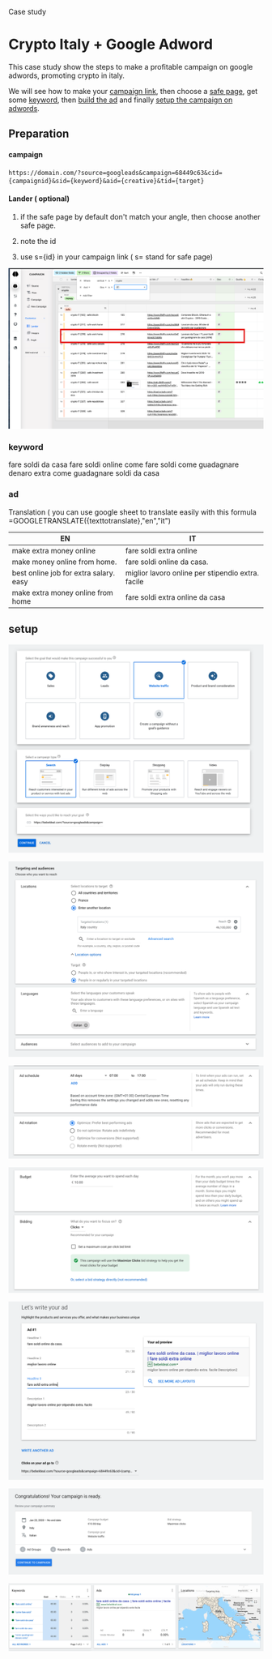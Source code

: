  Case study

# Crypto Italy + Google Adword

This case study show the steps to make a profitable campaign on google adwords, promoting crypto in italy. 

We will see how to make your [campaign link](#campaign), then choose a [safe page](lander), get some [keyword](#keyword),  then [build the ad](#ad) and finally [setup the campaign on adwords](#setup).

## Preparation

#### campaign

```
https://domain.com/?source=googleads&campaign=68449c63&cid={campaignid}&sid={keyword}&aid={creative}&tid={target}
```

#### Lander ( optional)

1. if the safe page by default don't match your angle, then choose another safe page.

2. note the id

3. use s={id} in your campaign link ( s= stand for safe page)

![](https://raw.githubusercontent.com/blackhatflow/storage/master/2020/01/16-20-53-52-Screen%20Shot%202020-01-16%20at%208.53.04%20PM.png)

### keyword

fare soldi da casa
fare soldi online
come fare soldi
come guadagnare denaro extra
come guadagnare soldi da casa

### ad

Translation ( you can use google sheet to translate easily with this formula =GOOGLETRANSLATE({texttotranslate},"en","it")

| EN                                     | IT                                                |
| -------------------------------------- | ------------------------------------------------- |
| make extra money online                | fare soldi extra online                           |
| make money online from home.           | fare soldi online da casa.                        |
| best online job for extra salary. easy | miglior lavoro online per stipendio extra. facile |
| make extra money online from home      | fare soldi extra online da casa                   |

## setup

![Screen Shot 2020-01-23 at 9.39.43 AM.png](https://raw.githubusercontent.com/blackhatflow/storage/master/2020/01/23-09-40-16-Screen%20Shot%202020-01-23%20at%209.39.43%20AM.png)

![Screen Shot 2020-01-23 at 9.40.42 AM.png](https://raw.githubusercontent.com/blackhatflow/storage/master/2020/01/23-09-42-58-Screen%20Shot%202020-01-23%20at%209.40.42%20AM.png)

![Screen Shot 2020-01-23 at 9.42.12 AM.png](https://raw.githubusercontent.com/blackhatflow/storage/master/2020/01/23-09-42-44-Screen%20Shot%202020-01-23%20at%209.42.12%20AM.png)

![Screen Shot 2020-01-23 at 9.42.19 AM.png](https://raw.githubusercontent.com/blackhatflow/storage/master/2020/01/23-09-42-40-Screen%20Shot%202020-01-23%20at%209.42.19%20AM.png)

![Screen Shot 2020-01-23 at 9.27.37 AM.png](https://raw.githubusercontent.com/blackhatflow/storage/master/2020/01/23-09-27-46-Screen%20Shot%202020-01-23%20at%209.27.37%20AM.png)

![Screen Shot 2020-01-23 at 9.46.08 AM.png](https://raw.githubusercontent.com/blackhatflow/storage/master/2020/01/23-09-46-18-Screen%20Shot%202020-01-23%20at%209.46.08%20AM.png)

![Screen Shot 2020-01-23 at 9.47.10 AM.png](https://raw.githubusercontent.com/blackhatflow/storage/master/2020/01/23-09-47-21-Screen%20Shot%202020-01-23%20at%209.47.10%20AM.png)
